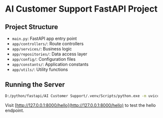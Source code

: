 # AI Customer Support FastAPI Project

## Project Structure

- `main.py`: FastAPI app entry point
- `app/controllers/`: Route controllers
- `app/services/`: Business logic
- `app/repositories/`: Data access layer
- `app/config/`: Configuration files
- `app/constants/`: Application constants
- `app/utils/`: Utility functions

## Running the Server

```sh
D:/python/fastapi/AI Customer Support/.venv/Scripts/python.exe -m uvicorn main:app --reload
```

Visit [http://127.0.0.1:8000/hello](http://127.0.0.1:8000/hello) to test the hello endpoint.
